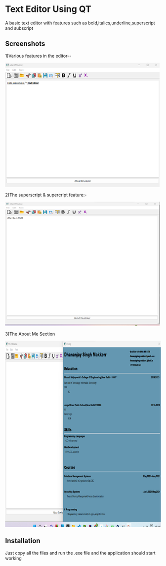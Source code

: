 
# Text Editor Using QT

A basic text editor with features such as bold,italics,underline,superscript and subscript





## Screenshots

1)Various features in the editor--

<p><img src="/Outputs/op4.png" width="500px" height="400px"/></p>

2)The superscript & supercript feature:-

<p><img src="/Outputs/op3.png" width="500px" height="400px"/></p>

3)The About Me Section

<p><img src="/Outputs/op2.png" width="800px" height="600px"/></p>

## Installation

Just copy all the files and run the .exe file and the application should start working
